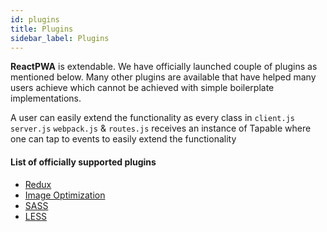 ```yaml
---
id: plugins
title: Plugins
sidebar_label: Plugins
---
```


**ReactPWA** is extendable. We have officially launched couple of plugins as mentioned below. Many other plugins are available 
that have helped many users achieve which cannot be achieved with simple boilerplate implementations.

A user can easily extend the functionality as every class in `client.js` `server.js` `webpack.js` & `routes.js` receives an instance of Tapable 
where one can tap to events to easily extend the functionality

#### List of officially supported plugins
  - [Redux](plugin-redux.md)
  - [Image Optimization](plugin-image-optimization.md)
  - [SASS](plugin-sass.md)
  - [LESS](plugin-less.md)


<script async src="//pagead2.googlesyndication.com/pagead/js/adsbygoogle.js"></script>
<ins class="adsbygoogle"
     style="display:block"
     data-ad-client="ca-pub-7586505628408924"
     data-ad-slot="5652642939"
     data-ad-format="auto"></ins>
<script>
(adsbygoogle = window.adsbygoogle || []).push({});
</script>
